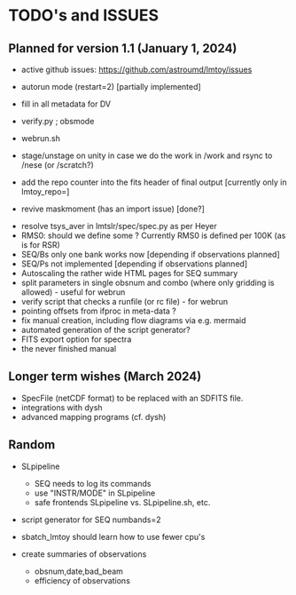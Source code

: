 # TODO's and ISSUES

## Planned for version 1.1 (January 1, 2024)

- active github issues:  https://github.com/astroumd/lmtoy/issues

- autorun mode (restart=2) [partially implemented]
- fill in all metadata for DV
- verify.py ; obsmode
- webrun.sh


- stage/unstage on unity in case we do the work in /work and rsync to /nese (or /scratch?)

- add the repo counter into the fits header of final output [currently only in lmtoy_repo=]
* revive maskmoment (has an import issue) [done?]
- resolve tsys_aver in lmtslr/spec/spec.py as per Heyer
- RMS0:   should we define some <Tsys>?  Currently RMS0 is defined per 100K (as is for RSR)
- SEQ/Bs only one bank works now [depending if observations planned]
- SEQ/Ps not implemented [depending if observations planned]
- Autoscaling the rather wide HTML pages for SEQ summary
- split parameters in single obsnum and combo (where only gridding is allowed) - useful for webrun
- verify script that checks a runfile (or rc file) - for webrun
- pointing offsets from ifproc in meta-data ?
- fix manual creation, including flow diagrams via e.g. mermaid
- automated generation of the script generator?
- FITS export option for spectra
- the never finished manual

## Longer term wishes (March 2024)

- SpecFile (netCDF format) to be replaced with an SDFITS file.
- integrations with dysh
- advanced mapping programs (cf. dysh)

## Random

- SLpipeline

  - SEQ needs to log its commands
  - use "INSTR/MODE" in SLpipeline
  - safe frontends SLpipeline vs. SLpipeline.sh,  etc.
- script generator for SEQ numbands=2
- sbatch_lmtoy should learn how to use fewer cpu's
- create summaries of observations
  - obsnum,date,bad_beam
  - efficiency of observations


